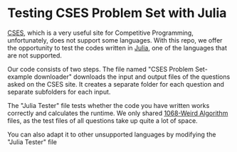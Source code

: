 # Testing CSES Problem Set with Julia

[CSES](https://cses.fi/problemset/list/), which is a very useful site for Competitive Programming, unfortunately, does not support some languages. With this repo, we offer the opportunity to test the codes written in [Julia](https://julialang.org/), one of the languages that are not supported.

Our code consists of two steps. The file named "CSES Problem Set-example downloader" downloads the input and output files of the questions asked on the CSES site. It creates a separate folder for each question and separate subfolders for each input.

The "Julia Tester" file tests whether the code you have written works correctly and calculates the runtime. We only shared [1068-Weird Algorithm](https://cses.fi/problemset/task/1068) files, as the test files of all questions take up quite a lot of space.

You can also adapt it to other unsupported languages by modifying the "Julia Tester" file




